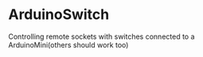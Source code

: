 # ArduinoSwitch
Controlling remote sockets with switches connected to a ArduinoMini(others should work too)
